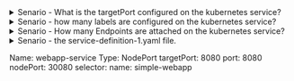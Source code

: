 
<details>
<summary>
Senario -
What is the targetPort configured on the kubernetes service?
</summary>

```bash
6443
  ```
</details>




<details>
<summary>
Senario -
how many labels are configured on the kubernetes service?
</summary>

```bash
controlplane ~ ➜  k get svc --show-labels
NAME         TYPE        CLUSTER-IP   EXTERNAL-IP   PORT(S)   AGE     LABELS
kubernetes   ClusterIP   10.43.0.1    <none>        443/TCP   6m46s   component=apiserver,provider=kubernetes
  ```
</details>




<details>
<summary>
Senario -
How many Endpoints are attached on the kubernetes service?
</summary>

```bash

controlplane ~ ➜  k describe svc
Name:                     kubernetes
Namespace:                default
Labels:                   component=apiserver
                          provider=kubernetes
Annotations:              <none>
Selector:                 <none>
Type:                     ClusterIP
IP Family Policy:         SingleStack
IP Families:              IPv4
IP:                       10.43.0.1
IPs:                      10.43.0.1
Port:                     https  443/TCP
TargetPort:               6443/TCP
Endpoints:                192.168.20.182:6443
Session Affinity:         None
Internal Traffic Policy:  Cluster
Events:                   <none>

  ```
</details>




<details>
<summary>
Senario -
the service-definition-1.yaml file.

Name: webapp-service
Type: NodePort
targetPort: 8080
port: 8080
nodePort: 30080
selector:
  name: simple-webapp

</summary>

```bash
---
apiVersion: v1
kind: Service
metadata:
  name: webapp-service
  namespace: default
spec:
  ports:
  - nodePort: 30080
    port: 8080
    targetPort: 8080
  selector:
    name: simple-webapp
  type: NodePort
  ```
</details>

